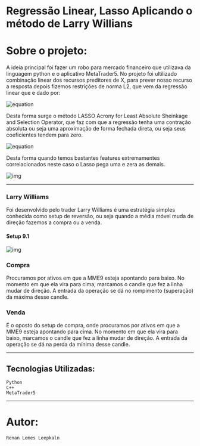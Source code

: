 # Regressão Linear, Lasso Aplicando o método de Larry Willians

# Sobre o projeto:
  A  ideia principal foi fazer um robo para mercado financeiro que utilizava da linguagem python e o aplicativo MetaTrader5.
  No projeto foi ultilizado combinação linear dos recursos preditores de X, para prever nosso recurso a resposta depois fizemos restrições de norma L2,     que vem da regressão linear que e dado por:
  
  
  ![equation](https://miro.medium.com/max/327/1*UFsN2JHfP5t_E1a9icTbwQ.png)
  
  
  Desta forma surge o método LASSO Acrony for Least Absolute Sheinkage and Selection Operator, que faz com que a regressão tenha uma contração absoluta 
  ou seja uma aproximação de forma fechada direta, ou seja seus coeficientes tendem para zero.
  
  ![equation](https://miro.medium.com/max/535/1*dynW6DLJxX2iaMrnfgxk_A.png)
  
  Desta forma quando temos bastantes features extremamentes correlacionados neste caso o Lasso pega uma e zera as demais.
  
  ![img](https://miro.medium.com/max/600/1*iz4AZmNJGWNzOX5P-SmW4A.png)

---
### Larry Williams

Foi desenvolvido pelo trader Larry Williams é uma estratégia simples conhecida como setup de reversão, ou seja quando a média móvel muda de direção fazemos  a compra ou a venda.


#### Setup 9.1
      
   ![img](https://economia.culturamix.com/blog/wp-content/gallery/setup-larry-williams-3/Setup-Larry-Williams-4.png)
   
 ### Compra
 Procuramos por ativos em que a MME9 esteja apontando para baixo. No momento em que ela vira para cima, marcamos o candle que fez a linha mudar de   direção.   A entrada da operação se dá no rompimento (superação) da máxima desse candle. 
  
  ### Venda
  É o oposto do setup de compra, onde procuramos por ativos em que a MME9 esteja apontando para cima. No momento em que ela vira para baixo, marcamos o candle que fez a linha mudar de direção. A entrada da operação se dá na perda da mínima desse candle.

---
## Tecnologias Utilizadas:
    Python
    C++
    MetaTrader5
---
# Autor: 
    Renan Lemes Leepkaln
